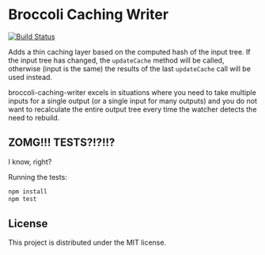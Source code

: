 # Broccoli Caching Writer

[![Build Status](https://travis-ci.org/rjackson/broccoli-caching-writer.svg?branch=master)](https://travis-ci.org/rjackson/broccoli-caching-writer)

Adds a thin caching layer based on the computed hash of the input tree. If the input tree has changed,
the `updateCache` method will be called, otherwise (input is the same) the results of the last `updateCache`
call will be used instead.

broccoli-caching-writer excels in situations where you need to take multiple inputs for a single output (or a single input for many outputs) and you do not want to recalculate the entire output tree every time the watcher detects the need to rebuild.

## ZOMG!!! TESTS?!?!!?

I know, right?

Running the tests:

```javascript
npm install
npm test
```

## License

This project is distributed under the MIT license.
